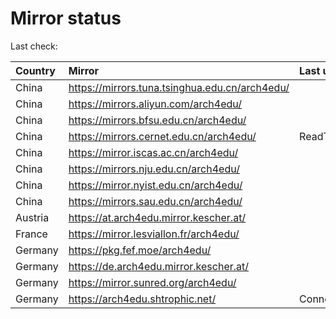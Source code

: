 <script src="./time.js"></script>
# Mirror status
Last check: <script type="text/javascript">localize(1760739726.2475126);</script>

|Country|Mirror|Last update|
|:------|:-----|:----------|
|China|https://mirrors.tuna.tsinghua.edu.cn/arch4edu/|<script type="text/javascript">localize(1760726733);</script>|
|China|https://mirrors.aliyun.com/arch4edu/|<script type="text/javascript">localize(1760726733);</script>|
|China|https://mirrors.bfsu.edu.cn/arch4edu/|<script type="text/javascript">localize(1760683789);</script>|
|China|https://mirrors.cernet.edu.cn/arch4edu/|ReadTimeout|
|China|https://mirror.iscas.ac.cn/arch4edu/|<script type="text/javascript">localize(1760726733);</script>|
|China|https://mirrors.nju.edu.cn/arch4edu/|<script type="text/javascript">localize(1760640297);</script>|
|China|https://mirror.nyist.edu.cn/arch4edu/|<script type="text/javascript">localize(1760683789);</script>|
|China|https://mirrors.sau.edu.cn/arch4edu/|<script type="text/javascript">localize(1756795646);</script>|
|Austria|https://at.arch4edu.mirror.kescher.at/|<script type="text/javascript">localize(1760726733);</script>|
|France|https://mirror.lesviallon.fr/arch4edu/|<script type="text/javascript">localize(1760683789);</script>|
|Germany|https://pkg.fef.moe/arch4edu/|<script type="text/javascript">localize(1760726733);</script>|
|Germany|https://de.arch4edu.mirror.kescher.at/|<script type="text/javascript">localize(1760726733);</script>|
|Germany|https://mirror.sunred.org/arch4edu/|<script type="text/javascript">localize(1760726733);</script>|
|Germany|https://arch4edu.shtrophic.net/|ConnectionError|

<script src="./tablefilter/tablefilter.js"></script>
<script src="./table.js"></script>